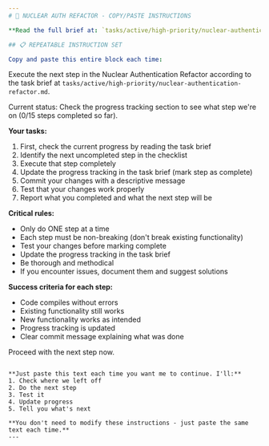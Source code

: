 ```yaml
---
# 🚀 NUCLEAR AUTH REFACTOR - COPY/PASTE INSTRUCTIONS

**Read the full brief at: `tasks/active/high-priority/nuclear-authentication-refactor.md`**

## 📋 REPEATABLE INSTRUCTION SET

Copy and paste this entire block each time:

```
Execute the next step in the Nuclear Authentication Refactor according to the task brief at `tasks/active/high-priority/nuclear-authentication-refactor.md`. 

Current status: Check the progress tracking section to see what step we're on (0/15 steps completed so far).

**Your tasks:**
1. First, check the current progress by reading the task brief
2. Identify the next uncompleted step in the checklist
3. Execute that step completely 
4. Update the progress tracking in the task brief (mark step as complete)
5. Commit your changes with a descriptive message
6. Test that your changes work properly
7. Report what you completed and what the next step will be

**Critical rules:**
- Only do ONE step at a time
- Each step must be non-breaking (don't break existing functionality)
- Test your changes before marking complete
- Update the progress tracking in the task brief
- Be thorough and methodical
- If you encounter issues, document them and suggest solutions

**Success criteria for each step:**
- Code compiles without errors
- Existing functionality still works
- New functionality works as intended
- Progress tracking is updated
- Clear commit message explaining what was done

Proceed with the next step now.
```

**Just paste this text each time you want me to continue. I'll:**
1. Check where we left off
2. Do the next step
3. Test it
4. Update progress
5. Tell you what's next

**You don't need to modify these instructions - just paste the same text each time.**
---
```

